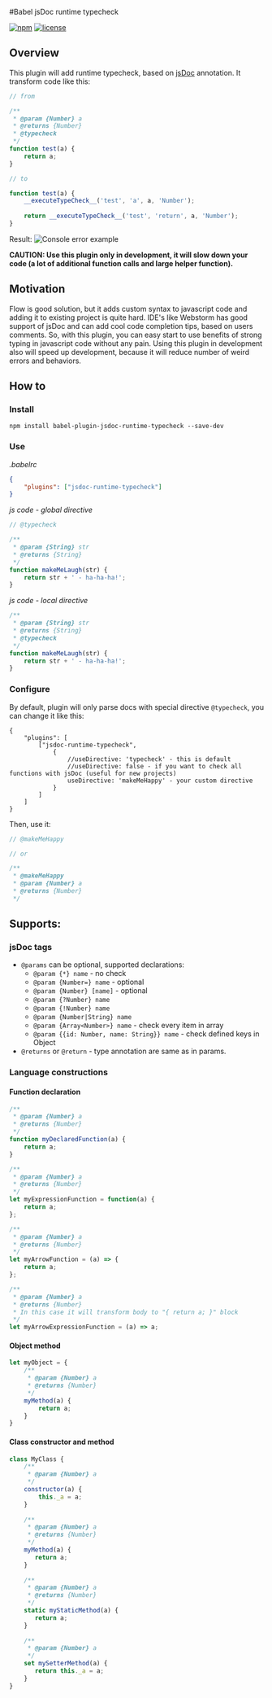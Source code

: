 #Babel jsDoc runtime typecheck

[![npm](https://img.shields.io/npm/v/babel-plugin-jsdoc-runtime-typecheck.svg)](https://www.npmjs.com/package/babel-plugin-jsdoc-runtime-typecheck)
[![license](https://img.shields.io/github/license/johnthecat/babel-plugin-jsdoc-runtime-typecheck.svg)](https://github.com/johnthecat/babel-plugin-jsdoc-runtime-typecheck/blob/master/LICENSE)

## Overview
This plugin will add runtime typecheck, based on [jsDoc](http://usejsdoc.org/) annotation.
It transform code like this:
```javascript
// from

/**
 * @param {Number} a
 * @returns {Number}
 * @typecheck
 */
function test(a) {
    return a;
}

// to

function test(a) {
    __executeTypeCheck__('test', 'a', a, 'Number');
    
    return __executeTypeCheck__('test', 'return', a, 'Number');
}
```

Result:
<img alt="Console error example" src="https://cloud.githubusercontent.com/assets/5618341/20533157/a42210de-b0ed-11e6-818f-c91fe8866678.png"/>


**CAUTION: Use this plugin only in development, it will slow down your code (a lot of additional function calls and large helper function).**

## Motivation
Flow is good solution, but it adds custom syntax to javascript code and adding it to existing project is quite hard.
IDE's like Webstorm has good support of jsDoc and can add cool code completion tips, based on users comments.
So, with this plugin, you can easy start to use benefits of strong typing in javascript code without any pain. 
Using this plugin in development also will speed up development, because it will reduce number of weird errors and behaviors.


## How to

### Install
`npm install babel-plugin-jsdoc-runtime-typecheck --save-dev`

### Use
_.babelrc_
```json
{
    "plugins": ["jsdoc-runtime-typecheck"]
}
```
_js code - global directive_
```javascript
// @typecheck

/**
 * @param {String} str
 * @returns {String}
 */
function makeMeLaugh(str) {
    return str + ' - ha-ha-ha!';
}
```
_js code - local directive_
```javascript
/**
 * @param {String} str
 * @returns {String}
 * @typecheck
 */
function makeMeLaugh(str) {
    return str + ' - ha-ha-ha!';
}
```

### Configure
By default, plugin will only parse docs with special directive `@typecheck`, you can change it like this:
```
{
    "plugins": [
        ["jsdoc-runtime-typecheck",
            {
                //useDirective: 'typecheck' - this is default
                //useDirective: false - if you want to check all functions with jsDoc (useful for new projects)
                useDirective: 'makeMeHappy' - your custom directive
            }
        ]
    ]
}
```
Then, use it:
```javascript
// @makeMeHappy 

// or

/**
 * @makeMeHappy 
 * @param {Number} a
 * @returns {Number}
 */
```

## Supports:

### jsDoc tags
* `@params` can be optional, supported declarations:
    * `@param {*} name` - no check
    * `@param {Number=} name` - optional
    * `@param {Number} [name]` - optional
    * `@param {?Number} name`
    * `@param {!Number} name`
    * `@param {Number|String} name`
    * `@param {Array<Number>} name` - check every item in array
    * `@param {{id: Number, name: String}} name` - check defined keys in Object
* `@returns` or `@return` - type annotation are same as in params.

### Language constructions

#### Function declaration

```javascript
/**
 * @param {Number} a
 * @returns {Number}
 */
function myDeclaredFunction(a) {
    return a;
}

/**
 * @param {Number} a
 * @returns {Number}
 */
let myExpressionFunction = function(a) {
    return a;
};

/**
 * @param {Number} a
 * @returns {Number}
 */
let myArrowFunction = (a) => {
    return a;
};

/**
 * @param {Number} a
 * @returns {Number}
 * In this case it will transform body to "{ return a; }" block
 */
let myArrowExpressionFunction = (a) => a;
```

#### Object method

```javascript
let myObject = {
    /**
     * @param {Number} a
     * @returns {Number}
     */
    myMethod(a) {
        return a;
    }
}
```

#### Class constructor and method

```javascript
class MyClass {
    /**
     * @param {Number} a
     */
    constructor(a) {
        this._a = a;
    }
    
    /**
     * @param {Number} a
     * @returns {Number}
     */
    myMethod(a) {
       return a;
    }
    
    /**
     * @param {Number} a
     * @returns {Number}
     */
    static myStaticMethod(a) {
       return a;
    }
    
    /**
     * @param {Number} a
     */
    set mySetterMethod(a) {
       return this._a = a;
    }
}
```
